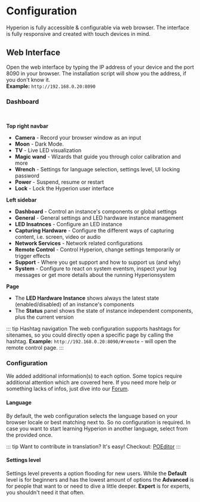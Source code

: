 # Configuration
Hyperion is fully accessible & configurable via web browser. The interface is fully responsive and created with touch devices in mind.

## Web Interface
Open the web interface by typing the IP address of your device and the port 8090 in your browser. The installation script will show you the address, if you don't know it. \
**Example:** `http://192.168.0.20:8090`

### Dashboard
 \
<ImageWrap src="/images/en/user_config_dash.jpg" alt="Hyperion Web Configuration - Dashboard" />


 **Top right navbar**
 * **Camera** - Record your browser window as an input
 * **Moon** - Dark Mode.
 * **TV** - Live LED visualization
 * **Magic wand** - Wizards that guide you through color calibration and more
 * **Wrench** - Settings for language selection, settings level, UI locking password
 * **Power** - Suspend, resume or restart
 * **Lock** - Lock the Hyperion user interface 
 
 **Left sidebar**
 * **Dashboard** - Control an instance's components or global settings
 * **General** - General settings and LED hardware instance management
 * **LED Insatnces** - Configure an LED instance
 * **Capturing Hardware** - Configure the different ways of capturing content, i.e. screen, video or audio 
 * **Network Services** - Network related configurations
 * **Remote Control** - Control Hyperion, change settings temporarily or trigger effects
 * **Support** - Where you get support and how to support us (and why)
 * **System** - Configure to react on system eventsm, inspect your log messages or get more details about the running Hyperionsystem

 **Page**
 * The **LED Hardware Instance** shows always the latest state (enabled/disabled) of an instance's components
 * The **Status** panel shows the state of instance independent components, plus the current version

::: tip Hashtag navigation
The web configuration supports hashtags for sitenames, so you could directly open a specific page by calling the hashtag. **Example:** `http://192.168.0.20:8090/#remote` - will open the remote control page.
:::

### Configuration
We added additional information(s) to each option. Some topics require additional attention which are covered here. If you need more help or something lacks of infos, just dive into our [Forum](https://hyperion-project.org/forum/).

#### Language
By default, the web configuration selects the language based on your browser locale or best matching next to. So no configuration is required. In case you want to start learning Hyperion in another language, select from the provided once.

<ImageWrap src="/images/en/user_config_lang.jpg" alt="Hyperion Web Configuration - Language" />

::: tip Want to contribute in translation?
It's easy! Checkout: [POEditor](https://poeditor.com/join/project/Y4F6vHRFjA)
:::

#### Settings level
Settings level prevents a option flooding for new users. While the **Default** level is for beginners and has the lowest amount of options the **Advanced** is for people that want to or need to dive a little deeper. **Expert** is for experts, you shouldn't need it that often.

<ImageWrap src="/images/en/user_config_access.jpg" alt="Hyperion Web Configuration - Settings level" />
